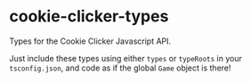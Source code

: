 # cookie-clicker-types
Types for the Cookie Clicker Javascript API.

Just include these types using either `types` or `typeRoots` in your `tsconfig.json`, and code as if the global `Game` object is there!
